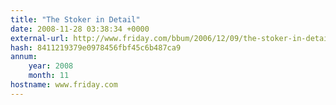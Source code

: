 ```yaml
---
title: "The Stoker in Detail"
date: 2008-11-28 03:38:34 +0000
external-url: http://www.friday.com/bbum/2006/12/09/the-stoker-in-detail/
hash: 8411219379e0978456fbf45c6b487ca9
annum:
    year: 2008
    month: 11
hostname: www.friday.com
---
```



